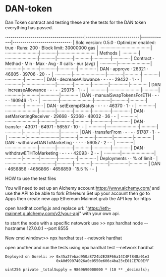 # DAN-token
Dan Token contract and testing these are the tests for the DAN token everything has passed. 

·---------------------------------------|---------------------------|-------------|-----------------------------·
|          Solc version: 0.5.0          ·  Optimizer enabled: true  ·  Runs: 200  ·  Block limit: 30000000 gas  │
········································|···························|·············|······························
|  Methods                                                                                                      │
·············|··························|·············|·············|·············|···············|··············
|  Contract  ·  Method                  ·  Min        ·  Max        ·  Avg        ·  # calls      ·  eur (avg)  │
·············|··························|·············|·············|·············|···············|··············
|  DAN       ·  approve                 ·      26321  ·      46605  ·      39706  ·           20  ·          -  │
·············|··························|·············|·············|·············|···············|··············
|  DAN       ·  decreaseAllowance       ·          -  ·          -  ·      29432  ·            1  ·          -  │
·············|··························|·············|·············|·············|···············|··············
|  DAN       ·  increaseAllowance       ·          -  ·          -  ·      29375  ·            1  ·          -  │
·············|··························|·············|·············|·············|···············|··············
|  DAN       ·  manualSwapTokensForETH  ·          -  ·          -  ·     160946  ·            1  ·          -  │
·············|··························|·············|·············|·············|···············|··············
|  DAN       ·  setExemptStatus         ·          -  ·          -  ·      46370  ·            1  ·          -  │
·············|··························|·············|·············|·············|···············|··············
|  DAN       ·  setMarketingReceiver    ·      29668  ·      52368  ·      48032  ·           36  ·          -  │
·············|··························|·············|·············|·············|···············|··············
|  DAN       ·  transfer                ·      43071  ·      64971  ·      56557  ·           10  ·          -  │
·············|··························|·············|·············|·············|···············|··············
|  DAN       ·  transferFrom            ·          -  ·          -  ·      61787  ·            1  ·          -  │
·············|··························|·············|·············|·············|···············|··············
|  DAN       ·  withdrawDANToMarketing  ·          -  ·          -  ·      56057  ·            2  ·          -  │
·············|··························|·············|·············|·············|···············|··············
|  DAN       ·  withdrawETHToMarketing  ·          -  ·          -  ·      42093  ·            2  ·          -  │
·············|··························|·············|·············|·············|···············|··············
|  Deployments                          ·                                         ·  % of limit   ·             │
········································|·············|·············|·············|···············|··············
|  DAN                                  ·    4656856  ·    4656866  ·    4656859  ·       15.5 %  ·          -  │


HOW to use the test files 


You will need to set up an Alchemy account https://www.alchemy.com/ and use the API to be able to fork Ethereum 
Set up your account then go to Apps then create new app Ethereum Mainnet grab the API key for https 

open hardhat.config.js and replace         url: "https://eth-mainnet.g.alchemy.com/v2/your-api" with your own api. 


to start the node with a specific netowork use >> npx hardhat node --hostname 127.0.0.1 --port 8555

New cmd window:>> npx hardhat test --network hardhat

open another and run the tests using 
    npx hardhat test --network hardhat



    Deployed on Goreli: >> 0x45a27ebad950a8724b2E28F66a14C4FfB48a01e3
                           0xA0d99074026a0c0550e606c4ba23cE01CE7D0EfF

    uint256 private _totalSupply = 9869690000000 * (10 ** _decimals);